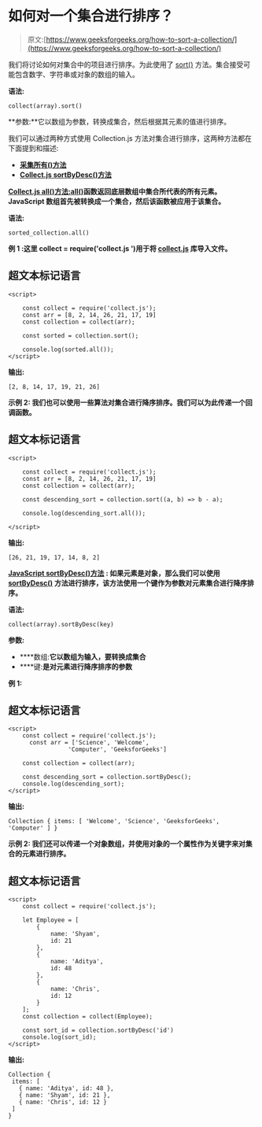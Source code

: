# 如何对一个集合进行排序？

> 原文:[https://www.geeksforgeeks.org/how-to-sort-a-collection/](https://www.geeksforgeeks.org/how-to-sort-a-collection/)

我们将讨论如何对集合中的项目进行排序。为此使用了 [sort()](https://www.geeksforgeeks.org/collect-js-sort-method/) 方法。集合接受可能包含数字、字符串或对象的数组的输入。

**语法:**

```
collect(array).sort()
```

**参数:**它以数组为参数，转换成集合，然后根据其元素的值进行排序。

我们可以通过两种方式使用 Collection.js 方法对集合进行排序，这两种方法都在下面提到和描述:

*   [**采集所有()方法**](https://www.geeksforgeeks.org/collect-js-all-method/)
*   [**Collect.js sortByDesc()方法**](https://www.geeksforgeeks.org/collect-js-sortbydesc-method/)

[**Collect.js all()方法:**](https://www.geeksforgeeks.org/collect-js-all-method/)**[all()](https://www.geeksforgeeks.org/collect-js-all-method/)函数返回底层数组中集合所代表的所有元素。JavaScript 数组首先被转换成一个集合，然后该函数被应用于该集合。**

****语法:****

```
sorted_collection.all()
```

****例 1** :这里 collect = require('collect.js ')用于将 [collect.js](https://github.com/ecrmnn/collect.js) 库导入文件。**

## **超文本标记语言**

```
<script>

    const collect = require('collect.js'); 
    const arr = [8, 2, 14, 26, 21, 17, 19]
    const collection = collect(arr);

    const sorted = collection.sort();

    console.log(sorted.all());
</script>
```

****输出:****

```
[2, 8, 14, 17, 19, 21, 26]
```

****示例 2:** 我们也可以使用一些算法对集合进行降序排序。我们可以为此传递一个回调函数。**

## **超文本标记语言**

```
<script>

    const collect = require('collect.js'); 
    const arr = [8, 2, 14, 26, 21, 17, 19]
    const collection = collect(arr);

    const descending_sort = collection.sort((a, b) => b - a);

    console.log(descending_sort.all());

</script>
```

****输出:****

```
[26, 21, 19, 17, 14, 8, 2]
```

**[**JavaScript sortByDesc()方法**](https://www.geeksforgeeks.org/collect-js-sortbydesc-method/) **:** 如果元素是对象，那么我们可以使用 [sortByDesc()](https://www.geeksforgeeks.org/collect-js-sortbydesc-method/) 方法进行排序，该方法使用一个键作为参数对元素集合进行降序排序。**

****语法:****

```
collect(array).sortByDesc(key)
```

****参数:****

*   ****数组:**它以数组为输入，要转换成集合**
*   ****键:**是对元素进行降序排序的参数**

****例 1:****

## **超文本标记语言**

```
<script>
    const collect = require('collect.js');
      const arr = ['Science', 'Welcome',
                 'Computer', 'GeeksforGeeks']

    const collection = collect(arr);

    const descending_sort = collection.sortByDesc();
    console.log(descending_sort);
</script>
```

****输出:****

```
Collection { items: [ 'Welcome', 'Science', 'GeeksforGeeks', 'Computer' ] }
```

****示例 2:** 我们还可以传递一个对象数组，并使用对象的一个属性作为关键字来对集合的元素进行排序。**

## **超文本标记语言**

```
<script>  
    const collect = require('collect.js');

    let Employee = [
        {
            name: 'Shyam',
            id: 21
        },
        {
            name: 'Aditya',
            id: 48
        },
        {
            name: 'Chris',
            id: 12
        }
    ];  
    const collection = collect(Employee);

    const sort_id = collection.sortByDesc('id')
    console.log(sort_id);
</script>
```

****输出:****

```
Collection {
 items: [
   { name: 'Aditya', id: 48 },
   { name: 'Shyam', id: 21 },
   { name: 'Chris', id: 12 }
 ]
}
```